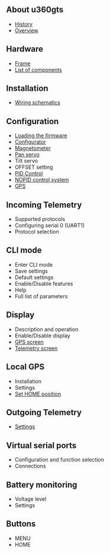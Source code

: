 ## About u360gts

- [History](history.md)
- [Overview](overview.md)

## Hardware

- [Frame](hardware-frame.md)
- [List of components](hardware-list-of-components.md)

## Installation

- [Wiring schematics](install-wiring-schematics.md)

## Configuration

- [Loading the firmware](configuration-loading-firmware.md)
- [Configurator](https://github.com/raul-ortega/u360gts-configurator)
- [Magnetometer](configuration-compass.md)
- [Pan servo](configuration-pan-servo.md)
- Tilt servo
- OFFSET setting
- [PID Control](configuration-pid-controller.md)
- [NOPID control system](configuration-nopid-system.md)
- [GPS](configuration-gps.md)

## Incoming Telemetry

- Supported protocols
- Configuring serial 0 (UART1)
- Protocol selection

##  CLI mode

- Enter CLI mode
- Save settings
- Default settings
- Enable/Disable features
- Help
- Full list of parameters

## Display

- Description and operation
- Enable/Disable display
- [GPS screen](display-gps.md)
- [Telemetry screen](display-telemetry.md)

## Local GPS

- Installation
- Settings
- [Set HOME position](set-home.md)

## Outgoing Telemetry

- [Settings](outgoing-telemetry.md)

## Virtual serial ports

- Configuration and function selection
- Connections

## Battery monitoring

- Voltage level
- Settings

## Buttons

- MENU
- HOME
